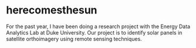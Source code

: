 # herecomesthesun
For the past year, I have been doing a research project with the Energy Data Analytics Lab at Duke University. Our project is to identify solar panels in satellite orthoimagery using remote sensing techniques.
